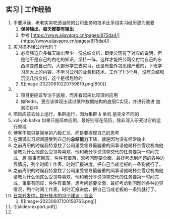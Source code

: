 ## 实习 | 工作经验
1. 不要浮躁，老老实实吃透当前的公司业务和技术比多段实习经历更为重要
	1. **保持输出，每天都要有输出**
	2. 参考 [https://www.aijavapro.cn/pages/875da4/](https://www.aijavapro.cn/pages/875da4/)
2. 实习搞不懂公司代码？
	1. 必须强迫自多每天输出至少一份总结文档，即使公司有了对应的说明，但是他不是自己的内化的知识，坚持一阵，这样才能把公司交付给自己的东西演变成自己的，大部分学生去实习，还是有些外包思维严重的，下班学习高大上的内容，不学习公司的业务和技术。工作了1-3个月，没有总结和沉淀几份文档，这个是很危险的
	2. ![[image-20230610220759819.png|850]]
3. 1. 项目更应该专注于底层，而非看起来比较深的应用
	1. 如Redis，更应该体现出读过某种数据结构的底层C实现，并进行改进 加到项目中
4. 项目应该去线上运行，集群运行，因为集群 & 单机 是完全不同的
5. xxl-job kafka 如果只是简单应用，最好别写在简历，除非深入研究过它的运行原理
6. 博客不能只是简单的八股汇总，而是要提现自己的思考
7. 在滴滴实习期间感受到自己的**总结能力**下降，就是因为没有经常输出
8. 之前离职的时候我特意找了公司里受领导最器重的同事请他喝杯奈雪趁机向他请教为什么他这么受领导喜欢，他和我分享说领导交代的任务要第一时间完成，想·事事有回应，件件有着落，思考问题要全面，最好考虑到问题的各种边界情况，列个时间工作表，时时汇报进度，把自己当成老板的一条狗就行了。
9. 之前离职的时候我特意找了公司里受领导最器重的同事请他喝杯奈雪趁机向他请教为什么他这么受领导喜欢，他和我分享说领导交代的任务要第一时间完成，事事有回应，件件有着落，思考问题要全面，最好考虑到问题的各种边界情况，列个时间工作表，时时汇报进度，把自己当成老板的一条狗就行了。
10. [日常开发中，提升技术的13个建议 - 掘金](https://juejin.cn/post/7233782463078826021)
	1. ![[image-20230607100158763.png]]
11. ![[slides-export.pdf]]
12. 


